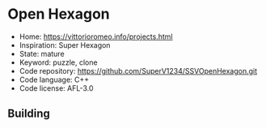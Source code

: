 # Open Hexagon

- Home: https://vittorioromeo.info/projects.html
- Inspiration: Super Hexagon
- State: mature
- Keyword: puzzle, clone
- Code repository: https://github.com/SuperV1234/SSVOpenHexagon.git
- Code language: C++
- Code license: AFL-3.0

## Building
